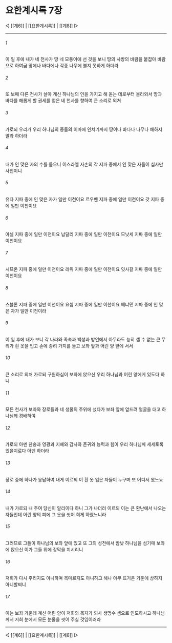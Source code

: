 # 요한계시록 7장

◁ [[계6]] | [[요한계시록]] | [[계8]] ▷
***

###### 1
이 일 후에 내가 네 천사가 땅 네 모퉁이에 선 것을 보니 땅의 사방의 바람을 붙잡아 바람으로 하여금 땅에나 바다에나 각종 나무에 불지 못하게 하더라

###### 2
또 보매 다른 천사가 살아 계신 하나님의 인을 가지고 해 돋는 데로부터 올라와서 땅과 바다를 해롭게 할 권세를 얻은 네 천사를 향하여 큰 소리로 외쳐

###### 3
가로되 우리가 우리 하나님의 종들의 이마에 인치기까지 땅이나 바다나 나무나 해하지 말라 하더라

###### 4
내가 인 맞은 자의 수를 들으니 이스라엘 자손의 각 지파 중에서 인 맞은 자들이 십사만 사천이니

###### 5
유다 지파 중에 인 맞은 자가 일만 이천이요 르우벤 지파 중에 일만 이천이요 갓 지파 중에 일만 이천이요

###### 6
아셀 지파 중에 일만 이천이요 납달리 지파 중에 일만 이천이요 므낫세 지파 중에 일만 이천이요

###### 7
시므온 지파 중에 일만 이천이요 레위 지파 중에 일만 이천이요 잇사갈 지파 중에 일만 이천이요

###### 8
스블론 지파 중에 일만 이천이요 요셉 지파 중에 일만 이천이요 베냐민 지파 중에 인 맞은 자가 일만 이천이라

###### 9
이 일 후에 내가 보니 각 나라와 족속과 백성과 방언에서 아무라도 능히 셀 수 없는 큰 무리가 흰 옷을 입고 손에 종려 가지를 들고 보좌 앞과 어린 양 앞에 서서

###### 10
큰 소리로 외쳐 가로되 구원하심이 보좌에 앉으신 우리 하나님과 어린 양에게 있도다 하니

###### 11
모든 천사가 보좌와 장로들과 네 생물의 주위에 섰다가 보좌 앞에 엎드려 얼굴을 대고 하나님께 경배하여

###### 12
가로되 아멘 찬송과 영광과 지혜와 감사와 존귀와 능력과 힘이 우리 하나님께 세세토록 있을지로다 아멘 하더라

###### 13
장로 중에 하나가 응답하여 내게 이르되 이 흰 옷 입은 자들이 누구며 또 어디서 왔느뇨

###### 14
내가 가로되 내 주여 당신이 알리이다 하니 그가 나더러 이르되 이는 큰 환난에서 나오는 자들인데 어린 양의 피에 그 옷을 씻어 희게 하였느니라

###### 15
그러므로 그들이 하나님의 보좌 앞에 있고 또 그의 성전에서 밤낮 하나님을 섬기매 보좌에 앉으신 이가 그들 위에 장막을 치시리니

###### 16
저희가 다시 주리지도 아니하며 목마르지도 아니하고 해나 아무 뜨거운 기운에 상하지 아니할찌니

###### 17
이는 보좌 가운데 계신 어린 양이 저희의 목자가 되사 생명수 샘으로 인도하시고 하나님께서 저희 눈에서 모든 눈물을 씻어 주실 것임이러라

***
◁ [[계6]] | [[요한계시록]] | [[계8]] ▷